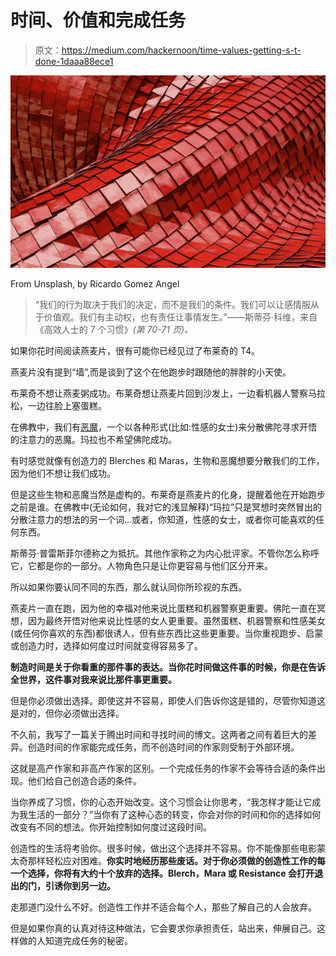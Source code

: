 # 时间、价值和完成任务

> 原文：<https://medium.com/hackernoon/time-values-getting-s-t-done-1daaa88ece1>

![](img/ebc6f9721dcbb746850302bfc1dba8ed.png)

From Unsplash, by Ricardo Gomez Angel

> “我们的行为取决于我们的决定，而不是我们的条件。我们可以让感情服从于价值观。我们有主动权，也有责任让事情发生。”——斯蒂芬·科维，来自《高效人士的 7 个习惯》*(第 70-71 页)。*

如果你花时间阅读燕麦片，很有可能你已经见过了布莱奇的 T4。

燕麦片没有提到“墙”,而是谈到了这个在他跑步时跟随他的胖胖的小天使。

布莱奇不想让燕麦粥成功。布莱奇想让燕麦片回到沙发上，一边看机器人警察马拉松，一边往脸上塞蛋糕。

在佛教中，我们有[恶魔](https://en.wikipedia.org/wiki/Mara_(demon))，一个以各种形式(比如:性感的女士)来分散佛陀寻求开悟的注意力的恶魔。玛拉也不希望佛陀成功。

有时感觉就像有创造力的 Blerches 和 Maras，生物和恶魔想要分散我们的工作，因为他们不想让我们成功。

但是这些生物和恶魔当然是虚构的。布莱奇是燕麦片的化身，提醒着他在开始跑步之前是谁。在佛教中(无论如何，我对它的浅显解释)“玛拉”只是冥想时突然冒出的分散注意力的想法的另一个词…或者，你知道，性感的女士，或者你可能喜欢的任何东西。

斯蒂芬·普雷斯菲尔德称之为抵抗。其他作家称之为内心批评家。不管你怎么称呼它，它都是你的一部分。人物角色只是让你更容易与他们区分开来。

所以如果你要认同不同的东西，那么就认同你所珍视的东西。

燕麦片一直在跑，因为他的幸福对他来说比蛋糕和机器警察更重要。佛陀一直在冥想，因为最终开悟对他来说比性感的女人更重要。虽然蛋糕、机器警察和性感美女(或任何你喜欢的东西)都很诱人，但有些东西比这些更重要。当你重视跑步、启蒙或创造力时，选择如何度过时间就变得容易多了。

**制造时间是关于你看重的那件事的表达。当你花时间做这件事的时候，你是在告诉全世界，这件事对我来说比那件事更重要。**

但是你必须做出选择。即使这并不容易，即使人们告诉你这是错的，尽管你知道这是对的，但你必须做出选择。

不久前，我写了一篇关于腾出时间和寻找时间的博文。这两者之间有着巨大的差异。创造时间的作家能完成任务，而不创造时间的作家则受制于外部环境。

这就是高产作家和非高产作家的区别。一个完成任务的作家不会等待合适的条件出现。他们给自己创造合适的条件。

当你养成了习惯，你的心态开始改变。这个习惯会让你思考，“我怎样才能让它成为我生活的一部分？”当你有了这种心态的转变，你会对你的时间和你的选择如何改变有不同的想法。你开始控制如何度过这段时间。

创造性的生活将考验你。很多时候，做出这个选择并不容易。你不能像那些电影蒙太奇那样轻松应对困难。**你实时地经历那些废话。对于你必须做的创造性工作的每一个选择，你将有大约十个放弃的选择。Blerch，Mara 或 Resistance 会打开退出的门，引诱你到另一边。**

走那道门没什么不好。创造性工作并不适合每个人，那些了解自己的人会放弃。

但是如果你真的认真对待这种做法，它会要求你承担责任，站出来，伸展自己。这样做的人知道完成任务的秘密。